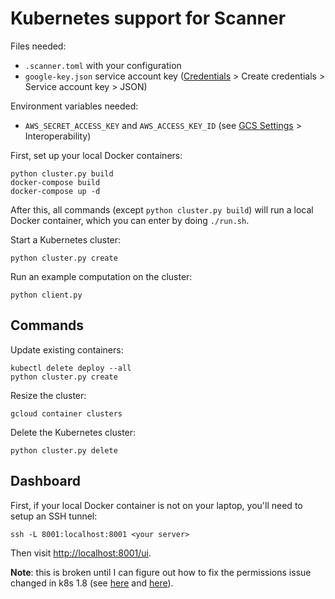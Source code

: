 # Kubernetes support for Scanner

Files needed:
- `.scanner.toml` with your configuration
- `google-key.json` service account key ([Credentials](https://console.cloud.google.com/apis/credentials) > Create credentials > Service account key > JSON)

Environment variables needed:
- `AWS_SECRET_ACCESS_KEY` and `AWS_ACCESS_KEY_ID` (see [GCS Settings](https://console.cloud.google.com/storage/settings) > Interoperability)

First, set up your local Docker containers:
```
python cluster.py build
docker-compose build
docker-compose up -d
```

After this, all commands (except `python cluster.py build`) will run a local Docker container, which you can enter by doing `./run.sh`.

Start a Kubernetes cluster:
```
python cluster.py create
```

Run an example computation on the cluster:
```
python client.py
```

## Commands

Update existing containers:
```
kubectl delete deploy --all
python cluster.py create
```

Resize the cluster:
```
gcloud container clusters
```

Delete the Kubernetes cluster:
```
python cluster.py delete
```

## Dashboard

First, if your local Docker container is not on your laptop, you'll need to setup an SSH tunnel:
```
ssh -L 8001:localhost:8001 <your server>
```

Then visit [http://localhost:8001/ui](http://localhost:8001/ui).

**Note**: this is broken until I can figure out how to fix the permissions issue changed in k8s 1.8 (see [here](https://github.com/kubernetes/dashboard/wiki/Access-control) and [here](https://cloud.google.com/container-engine/docs/role-based-access-control#setting_up_role-based_access_control)).
